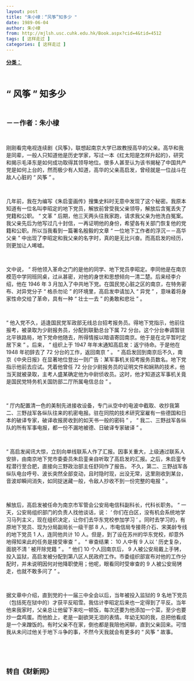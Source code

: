 ```yaml
---
layout: post
title: "朱小棣：“风筝”知多少 "
date: 1989-06-04
author: 朱小棣
from: http://mjlsh.usc.cuhk.edu.hk/Book.aspx?cid=4&tid=4512
tags: [ 这样走过 ]
categories: [ 这样走过 ]
---
```


<div style="margin: 15px 10px 10px 0px;">
 <div>
  <span id="ctl00_ContentPlaceHolder1_chapter1_SubjectLabel" style="font-weight:bold;text-decoration:underline;">
   分类：
  </span>
 </div>
 <p class="p1">
  <b>
   <font size="5">
    <span class="s1">
    </span>
    <br/>
   </font>
  </b>
 </p>
 <p class="p2">
  <b>
   <font size="5">
    <span class="s2" style="">
     “
    </span>
    <span class="s1" style="">
     风筝
    </span>
    <span class="s2" style="">
     ”
    </span>
    <span class="s1" style="">
     知多少
    </span>
    <span class="s2" style="">
     <span class="Apple-converted-space" style="">
     </span>
    </span>
   </font>
  </b>
 </p>
 <p class="p2">
  <span class="s2">
   <span class="Apple-converted-space">
    <b>
     <font size="4">
      <br/>
     </font>
    </b>
   </span>
  </span>
 </p>
 <p class="p2">
  <span class="s1">
   <b>
    <font size="4">
     －－作者：朱小棣
    </font>
   </b>
  </span>
 </p>
 <p class="p1">
  <span class="s1">
  </span>
  <br/>
 </p>
 <p class="p2">
  <span class="s1">
   刚刚看完电视连续剧《风筝》，联想起南京大学已故教授高华的父亲。高华和我是同辈，一般人只知道他是历史学家，写过一本《红太阳是怎样升起的》，研究和揭示毛泽东是如何成功取得其领导地位。很多人甚至认为该书揭秘了中国共产党是如何上台的，然而极少有人知道，高华的父亲高启发，曾经就是一位战斗在敌人心脏的
  </span>
  <span class="s2">
   “
  </span>
  <span class="s1">
   风筝
  </span>
  <span class="s2">
   ”
  </span>
  <span class="s1">
   。
  </span>
 </p>
 <p class="p1">
  <span class="s1">
  </span>
  <br/>
 </p>
 <p class="p2">
  <span class="s1">
   几年前，我在为编写《朱启銮画传》搜集史料时无意中发现了这个秘密。我原本知道有一位名叫李昭定的地下党员，解放前曾受我父亲领导，解放后含冤丢失了党籍和公职。
  </span>
  <span class="s2">
   “
  </span>
  <span class="s1">
   文革
  </span>
  <span class="s2">
   ”
  </span>
  <span class="s1">
   后期，他三天两头往我家跑，请求我父亲为他洗白冤案。我父亲先后为他写过几十封信，一再证明他的身份，希望各有关部门恢复他的党籍和公职。所以当我看到一篇署名殷毅的文章
  </span>
  <span class="s2">
   “
  </span>
  <span class="s1">
   一位地下工作者的浮沉－－高华父亲
  </span>
  <span class="s2">
   ”
  </span>
  <span class="s1">
   中出现了李昭定和我父亲的名字时，真的是无比兴奋。而高启发的经历，则更加让人唏嘘。
  </span>
 </p>
 <p class="p1">
  <span class="s1">
  </span>
  <br/>
 </p>
 <p class="p2">
  <span class="s1">
   文中说，
  </span>
  <span class="s2">
   “
  </span>
  <span class="s1">
   将他领入革命之门的是他的同学、地下党员李昭定。李同他是在南京模范中学同班同桌，过从甚密，对他的身世和思想倾向一清二楚。后来经李介绍，他在
  </span>
  <span class="s2">
   1946
  </span>
  <span class="s1">
   年
  </span>
  <span class="s2">
   3
  </span>
  <span class="s1">
   月加入了中共地下党。在国民党心脏之区的南京，在特务密布、对异党分子
  </span>
  <span class="s2">
   “
  </span>
  <span class="s1">
   格杀勿论
  </span>
  <span class="s2">
   ”
  </span>
  <span class="s1">
   的环境里，高启发申请加入
  </span>
  <span class="s2">
   “
  </span>
  <span class="s1">
   异党
  </span>
  <span class="s2">
   ”
  </span>
  <span class="s1">
   ，意味着将身家性命交给了革命，具有一种
  </span>
  <span class="s2">
   “
  </span>
  <span class="s1">
   壮士一去
  </span>
  <span class="s2">
   ”
  </span>
  <span class="s1">
   的勇敢和悲壮
  </span>
  <span class="s2">
   ”
  </span>
  <span class="s1">
   。
  </span>
 </p>
 <p class="p1">
  <span class="s1">
  </span>
  <br/>
 </p>
 <p class="p2">
  <span class="s2">
   “
  </span>
  <span class="s1">
   他入党不久，适逢国民党军政部无线总台招考报务员。得地下党指示，他前往报考，被录取为少尉报务员，分配到联勤总台下属
  </span>
  <span class="s2">
   72
  </span>
  <span class="s1">
   分台。这个分台奉调暂驻北平铁路局，地下党命他随去，所得情报以暗语寄回南京。他于是在北平暂时定居下来
  </span>
  <span class="s2">
   ”
  </span>
  <span class="s1">
   。后来，
  </span>
  <span class="s2">
   “
  </span>
  <span class="s1">
   组织上于
  </span>
  <span class="s2">
   1947
  </span>
  <span class="s1">
   年年末通知高启发：返宁待命。于是他在
  </span>
  <span class="s2">
   1948
  </span>
  <span class="s1">
   年初辞去了
  </span>
  <span class="s2">
   72
  </span>
  <span class="s1">
   分台的工作，返回南京
  </span>
  <span class="s2">
   ”
  </span>
  <span class="s1">
   。
  </span>
  <span class="s2">
   “
  </span>
  <span class="s1">
   高启发回到南京后不久，南京《中央日报》在显著地位登出一则广告：某军事机关招考报务员数名。地下党指示他前去应试。凭着他曾任
  </span>
  <span class="s2">
   72
  </span>
  <span class="s1">
   分台少尉报务员的证明文件和娴熟的技术，他当天就被录取，主考人盛某确定他为中尉侦收员。这时，他才知道这军事机关竟是国民党特务机关国防部二厅所属电信总台
  </span>
  <span class="s2">
   ”
  </span>
  <span class="s1">
   。
  </span>
 </p>
 <p class="p1">
  <span class="s1">
  </span>
  <br/>
 </p>
 <p class="p2">
  <span class="s2">
   “
  </span>
  <span class="s1">
   厅内配置清一色的美制先进接收设备，专门从空中的电波中截取、收抄我第二、三野战军各纵队往来的机密电报。驻在同院的技术研究室雇有一些德国和日本的破译专家，破译收报房收到的如天书一般的密码
  </span>
  <span class="s2">
   ”
  </span>
  <span class="s1">
   ，
  </span>
  <span class="s2">
   “
  </span>
  <span class="s1">
   我二、三野战军各纵队的所有军事电报，都一份不漏地被德、日破译专家破译
  </span>
  <span class="s2">
   ”
  </span>
  <span class="s1">
   。
  </span>
 </p>
 <p class="p1">
  <span class="s1">
  </span>
  <br/>
 </p>
 <p class="p2">
  <span class="s2">
   “
  </span>
  <span class="s1">
   高启发闻讯大惊，立刻向单线联系人作了汇报。因事关重大，上级通过联系人安排，由南京地下党市委委员朱启銮亲自听取了高启发的汇报。之后，朱启銮专程潜行至合肥，直接向三野政治部主任舒同作了报告。
  </span>
  <span class="s2">
  </span>
  <span class="s1">
   不久，第二、三野战军各纵队电台呼号、波长突然全部变动，且时隐时现，出没无常，这里刚收到某台，音波却瞬间消失，如同捉迷藏一般，令敌人抄收不到一份完整的电报
  </span>
  <span class="s2">
   ”
  </span>
  <span class="s1">
   。
  </span>
 </p>
 <p class="p1">
  <span class="s1">
  </span>
  <br/>
 </p>
 <p class="p2">
  <span class="s1">
   解放后，高启发被任命为南京市军管会公安局电信科副科长，代科长职务。
  </span>
  <span class="s2">
   “
  </span>
  <span class="s1">
   一天，公安局组织部门的负责人找他谈话，说：
  </span>
  <span class="s2">
   ‘
  </span>
  <span class="s1">
   你们在白区，没有机会系统地学习马列主义，现在组织决定，让你们去华东党校参加学习
  </span>
  <span class="s2">
   ’
  </span>
  <span class="s1">
   。同时去学习的，有原地下党员、现为分局副局长一级干部
  </span>
  <span class="s2">
   8
  </span>
  <span class="s1">
   人，市电信局专接蒋介石、宋美龄专线的地下党员
  </span>
  <span class="s2">
   1
  </span>
  <span class="s1">
   人，连同他共计
  </span>
  <span class="s2">
   10
  </span>
  <span class="s1">
   人。但是，到了设在苏州的华东党校，却意外地得知来此的任务是接受审查
  </span>
  <span class="s2">
   ”
  </span>
  <span class="s1">
   。
  </span>
  <span class="s2">
   “
  </span>
  <span class="s1">
   审查结果：
  </span>
  <span class="s2">
   10
  </span>
  <span class="s1">
   人中有
  </span>
  <span class="s2">
   9
  </span>
  <span class="s1">
   人以
  </span>
  <span class="s2">
   ‘
  </span>
  <span class="s1">
   历史复杂，面貌不清
  </span>
  <span class="s2">
   ’
  </span>
  <span class="s1">
   被开除党籍
  </span>
  <span class="s2">
   ”
  </span>
  <span class="s1">
   。
  </span>
  <span class="s2">
   “
  </span>
  <span class="s1">
   他们
  </span>
  <span class="s2">
   10
  </span>
  <span class="s1">
   个人回南京后，
  </span>
  <span class="s2">
   9
  </span>
  <span class="s1">
   人被公安局戴上手铐，投入监狱，高启发被分配到第八区人民政府工作。市委组织部宣布对他的工作分配时，并未说明因何对他降职使用；他呢，眼看同时受审查的
  </span>
  <span class="s2">
   9
  </span>
  <span class="s1">
   人被公安局铐走，也就不敢多问了
  </span>
  <span class="s2">
   ”
  </span>
  <span class="s1">
   。
  </span>
 </p>
 <p class="p1">
  <span class="s1">
  </span>
  <br/>
 </p>
 <p class="p2">
  <span class="s1">
   据文章中介绍，直到党的十一届三中全会以后，当年被投入监狱的
  </span>
  <span class="s2">
   9
  </span>
  <span class="s1">
   名地下党员（包括死在狱中的）才获平反昭雪。我估计李昭定后来也一定得到了平反。当年他来我家时，父亲总让他留下来吃一顿饭，每次还要为他添加一个菜，至少也要炒一盘鸡蛋。而他脸上，老是一副欲哭无泪的表情。年幼无知的我，总把他看成是一个来蹭饭的。有时父亲不在家，倒也都是我陪他闲聊，直到父亲回来。可惜我从未问过他关于地下斗争的事，不然今天我就会有更多的
  </span>
  <span class="s2">
   “
  </span>
  <span class="s1">
   风筝
  </span>
  <span class="s2">
   ”
  </span>
  <span class="s1">
   故事。
  </span>
 </p>
 <p class="p1">
  <b>
   <font size="4">
    <span class="s1">
    </span>
    <br/>
   </font>
  </b>
 </p>
 <p class="p1">
  <b>
   <font size="4">
    <span class="s1">
    </span>
    <br/>
   </font>
  </b>
 </p>
 <p class="p2">
  <span class="s1">
   <b>
    <font size="4">
     转自《财新网》
    </font>
   </b>
  </span>
 </p>
</div>

